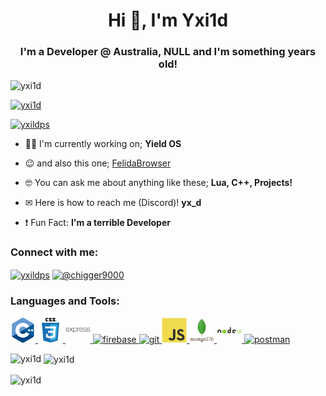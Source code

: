 <h1 align="center">Hi 👋, I'm Yxi1d</h1>
<h3 align="center">I'm a Developer @ Australia, NULL and I'm something years old!</h3>

<p align="left"> <img src="https://komarev.com/ghpvc/?username=yxi1d&label=Profile%20views&color=0e75b6&style=flat" alt="yxi1d" /> </p>

<p align="left"> <a href="https://github.com/ryo-ma/github-profile-trophy"><img src="https://github-profile-trophy.vercel.app/?username=yxi1d" alt="yxi1d" /></a> </p>

<p align="left"> <a href="https://twitter.com/yxildps" target="blank"><img src="https://img.shields.io/twitter/follow/yxildps?logo=twitter&style=for-the-badge" alt="yxildps" /></a> </p>

- 👨‍💻 I'm currently working on; **Yield OS**

- 😉 and also this one; [FelidaBrowser](https://github.com/raluvy95/FelidaBrowser)

- 🤓 You can ask me about anything like these; **Lua, C++, Projects!**

- ✉ Here is how to reach me (Discord)! **yx_d**

- ❗ Fun Fact: **I'm a terrible Developer**

<h3 align="left">Connect with me:</h3>
<p align="left">
<a href="https://twitter.com/yxildps" target="blank"><img align="center" src="https://raw.githubusercontent.com/rahuldkjain/github-profile-readme-generator/master/src/images/icons/Social/twitter.svg" alt="yxildps" height="30" width="40" /></a>
<a href="https://www.youtube.com/c/@chigger9000" target="blank"><img align="center" src="https://raw.githubusercontent.com/rahuldkjain/github-profile-readme-generator/master/src/images/icons/Social/youtube.svg" alt="@chigger9000" height="30" width="40" /></a>
</p>

<h3 align="left">Languages and Tools:</h3>
<p align="left"> <a href="https://www.w3schools.com/cpp/" target="_blank" rel="noreferrer"> <img src="https://raw.githubusercontent.com/devicons/devicon/master/icons/cplusplus/cplusplus-original.svg" alt="cplusplus" width="40" height="40"/> </a> <a href="https://www.w3schools.com/css/" target="_blank" rel="noreferrer"> <img src="https://raw.githubusercontent.com/devicons/devicon/master/icons/css3/css3-original-wordmark.svg" alt="css3" width="40" height="40"/> </a> <a href="https://expressjs.com" target="_blank" rel="noreferrer"> <img src="https://raw.githubusercontent.com/devicons/devicon/master/icons/express/express-original-wordmark.svg" alt="express" width="40" height="40"/> </a> <a href="https://firebase.google.com/" target="_blank" rel="noreferrer"> <img src="https://www.vectorlogo.zone/logos/firebase/firebase-icon.svg" alt="firebase" width="40" height="40"/> </a> <a href="https://git-scm.com/" target="_blank" rel="noreferrer"> <img src="https://www.vectorlogo.zone/logos/git-scm/git-scm-icon.svg" alt="git" width="40" height="40"/> </a> <a href="https://developer.mozilla.org/en-US/docs/Web/JavaScript" target="_blank" rel="noreferrer"> <img src="https://raw.githubusercontent.com/devicons/devicon/master/icons/javascript/javascript-original.svg" alt="javascript" width="40" height="40"/> </a> <a href="https://www.mongodb.com/" target="_blank" rel="noreferrer"> <img src="https://raw.githubusercontent.com/devicons/devicon/master/icons/mongodb/mongodb-original-wordmark.svg" alt="mongodb" width="40" height="40"/> </a> <a href="https://nodejs.org" target="_blank" rel="noreferrer"> <img src="https://raw.githubusercontent.com/devicons/devicon/master/icons/nodejs/nodejs-original-wordmark.svg" alt="nodejs" width="40" height="40"/> </a> <a href="https://postman.com" target="_blank" rel="noreferrer"> <img src="https://www.vectorlogo.zone/logos/getpostman/getpostman-icon.svg" alt="postman" width="40" height="40"/> </a> </p>

<p><img align="left" src="https://github-readme-stats.vercel.app/api/top-langs?username=yxi1d&show_icons=true&locale=en&layout=compact" alt="yxi1d" /></p>

<p>&nbsp;<img align="center" src="https://github-readme-stats.vercel.app/api?username=yxi1d&show_icons=true&locale=en" alt="yxi1d" /></p>

<p><img align="center" src="https://github-readme-streak-stats.herokuapp.com/?user=yxi1d&" alt="yxi1d" /></p>
